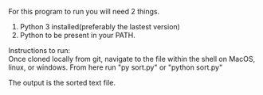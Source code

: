 For this program to run you will need 2 things.
1. Python 3 installed(preferably the lastest version)
2. Python to be present in your PATH. 

Instructions to run:    
Once cloned locally from git, navigate to the file within the shell on MacOS, linux, or windows. 
From here run "py sort.py" or "python sort.py" 

The output is the sorted text file. 
